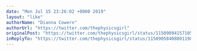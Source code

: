 ```yaml
---
date: "Mon Jul 15 23:26:02 +0000 2019"
layout: "like"
authorName: "Dianna Cowern"
authorUrl: "https://twitter.com/thephysicsgirl"
originalPost: "https://twitter.com/thephysicsgirl/status/1150909415710552064"
inReplyTo: "https://twitter.com/thephysicsgirl/status/1150905840880119808"
---
```

